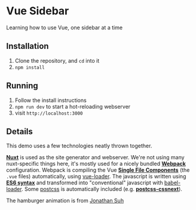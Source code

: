 Vue Sidebar
===========

Learning how to use Vue, one sidebar at a time

Installation
-------------

1. Clone the repository, and `cd` into it
1. `npm install`

Running
-------

1. Follow the install instructions
1. `npm run dev` to start a hot-reloading webserver
1. visit `http://localhost:3000`



Details
-------

This demo uses a few technologies neatly thrown together.

**[Nuxt](https://nuxtjs.org/)** is used as the site generator and webserver. We're not using many nuxt-specific things here, it's mostly used for a nicely bundled **[Webpack](https://webpack.js.org/)** configuration. Webpack is compiling the Vue **[Single File Components](https://vuejs.org/v2/guide/single-file-components.html)** (the `.vue` files) automatically, using [vue-loader](https://github.com/vuejs/vue-loader). The javascript is written using **[ES6 syntax](https://devhints.io/es6)** and transformed into "conventional" javascript with [babel-loader](https://github.com/babel/babel-loader). Some [postcss](http://postcss.org/) is automatically included (e.g. **[postcss-cssnext](http://cssnext.io/)**).

The hamburger animation is from [Jonathan Suh](https://jonsuh.com/hamburgers/)